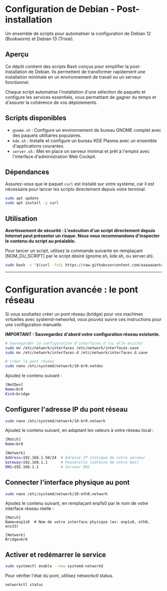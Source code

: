 # Configuration de Debian - Post-installation

Un ensemble de scripts pour automatiser la configuration de Debian 12 (Bookworm) et Debian 13 (Trixie).

## Aperçu

Ce dépôt contient des scripts Bash conçus pour simplifier la post-installation de Debian. Ils permettent de transformer rapidement une installation minimale en un environnement de travail ou un serveur fonctionnel.

Chaque script automatise l'installation d'une sélection de paquets et configure les services essentiels, vous permettant de gagner du temps et d'assurer la cohérence de vos déploiements.

## Scripts disponibles

* `gnome.sh` : Configure un environnement de bureau GNOME complet avec des paquets utilitaires populaires.
* `kde.sh` : Installe et configure un bureau KDE Plasma avec un ensemble d'applications courantes.
* `server.sh` : Met en place un serveur minimal et prêt à l'emploi avec l'interface d'administration Web Cockpit.

## Dépendances

Assurez-vous que le paquet `curl` est installé sur votre système, car il est nécessaire pour lancer les scripts directement depuis votre terminal.

```sh
sudo apt update
sudo apt install -y curl
```

## Utilisation
**Avertissement de sécurité : L'exécution d'un script directement depuis Internet peut présenter un risque. Nous vous recommandons d'inspecter le contenu du script au préalable.**

Pour lancer un script, utilisez la commande suivante en remplaçant [NOM_DU_SCRIPT] par le script désiré (gnome.sh, kde.sh, ou server.sh).

```sh
sudo bash -c "$(curl -fsSL https://raw.githubusercontent.com/aaaaaaantoine/debian-post-install/main/[NOM_DU_SCRIPT])"
```

---

# Configuration avancée : le pont réseau

Si vous souhaitez créer un pont réseau (bridge) pour vos machines virtuelles avec systemd-networkd, vous pouvez suivre ces instructions pour une configuration manuelle.

**IMPORTANT : Sauvegardez d'abord votre configuration réseau existante.**

```sh
# Sauvegarder la configuration d'interfaces.d (si elle existe)
sudo mv /etc/network/interfaces /etc/network/interfaces.save
sudo mv /etc/network/interfaces.d /etc/network/interfaces.d.save
```
```sh
# Créer le pont réseau
sudo nano /etc/systemd/network/10-br0.netdev
```

Ajoutez le contenu suivant :

```sh
[NetDev]
Name=br0
Kind=bridge
```

## Configurer l'adresse IP du pont réseau
```sh
sudo nano /etc/systemd/network/10-br0.network
```

Ajoutez le contenu suivant, en adaptant les valeurs à votre réseau local :
```sh
[Match]
Name=br0

[Network]
Address=192.168.1.50/24  # Adresse IP statique de votre serveur
Gateway=192.168.1.1      # Passerelle (adresse de votre box)
DNS=192.168.1.1          # Serveur DNS
```

## Connecter l'interface physique au pont
```sh
sudo nano /etc/systemd/network/20-eth0.network
```

Ajoutez le contenu suivant, en remplaçant enp1s0 par le nom de votre interface réseau réelle :
```
[Match]
Name=enp1s0  # Nom de votre interface physique (ex: enp1s0, eth0, ens33)

[Network]
Bridge=br0
```

## Activer et redémarrer le service
```sh
sudo systemctl enable --now systemd-networkd
```

Pour vérifier l'état du pont, utilisez networkctl status.
```sh
networkctl status
```
